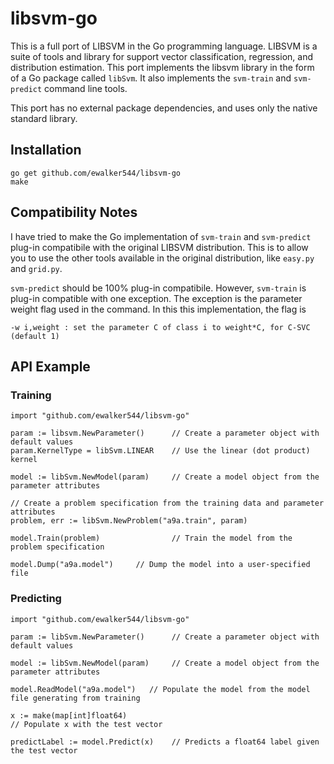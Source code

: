 # libsvm-go


This is a full port of LIBSVM in the Go programming language.  LIBSVM is a suite of tools and library for support vector classification, regression, and distribution estimation.  This port implements the libsvm library in the form of a Go package called <code>libSvm</code>.  It also implements the <code>svm-train</code> and <code>svm-predict</code> command line tools.

This port has no external package dependencies, and uses only the native standard library.

## Installation

    go get github.com/ewalker544/libsvm-go
    make

## Compatibility Notes 

I have tried to make the Go implementation of <code>svm-train</code> and <code>svm-predict</code> plug-in compatibile with the original LIBSVM distribution.  This is to allow you to use the other tools available in the original distribution, like <code>easy.py</code> and <code>grid.py</code>.

<code>svm-predict</code> should be 100% plug-in compatibile.  However, <code>svm-train</code> is plug-in compatible with one exception.  The exception is the parameter weight flag used in the command.  In this this implementation, the flag is

    -w i,weight : set the parameter C of class i to weight*C, for C-SVC (default 1)

## API Example

### Training
    import "github.com/ewalker544/libsvm-go"
    
    param := libsvm.NewParameter()      // Create a parameter object with default values
    param.KernelType = libSvm.LINEAR    // Use the linear (dot product) kernel
    
    model := libSvm.NewModel(param)     // Create a model object from the parameter attributes
    
    // Create a problem specification from the training data and parameter attributes
    problem, err := libSvm.NewProblem("a9a.train", param) 
    
    model.Train(problem)                // Train the model from the problem specification
    
    model.Dump("a9a.model")     // Dump the model into a user-specified file
    
    
### Predicting
    import "github.com/ewalker544/libsvm-go"
    
    param := libSvm.NewParameter()      // Create a parameter object with default values
    
    model := libSvm.NewModel(param)     // Create a model object from the parameter attributes
    
    model.ReadModel("a9a.model")   // Populate the model from the model file generating from training
    
    x := make(map[int]float64)
    // Populate x with the test vector
    
    predictLabel := model.Predict(x)    // Predicts a float64 label given the test vector 
    
    
    
    
    
